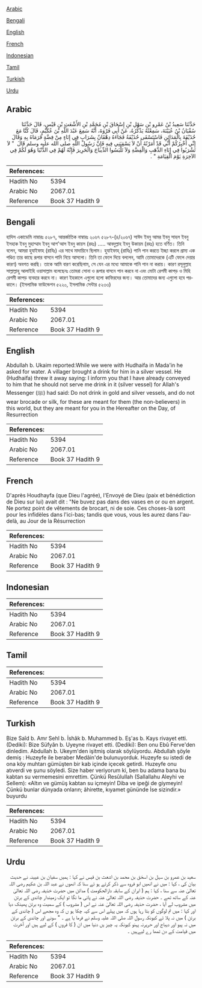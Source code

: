 [Arabic](#arabic)

[Bengali](#bengali)

[English](#english)

[French](#french)

[Indonesian](#indonesian)

[Tamil](#tamil)

[Turkish](#turkish)

[Urdu](#urdu)

## Arabic


<div dir="rtl" lang="ar" style={{fontSize:'larger',backgroundColor:'#f8f9fa',padding:20}}>
حَدَّثَنَا سَعِيدُ بْنُ عَمْرِو بْنِ سَهْلِ بْنِ إِسْحَاقَ بْنِ مُحَمَّدِ بْنِ الأَشْعَثِ بْنِ قَيْسٍ، قَالَ حَدَّثَنَا سُفْيَانُ بْنُ عُيَيْنَةَ، سَمِعْتُهُ يَذْكُرُهُ، عَنْ أَبِي فَرْوَةَ، أَنَّهُ سَمِعَ عَبْدَ اللَّهِ بْنَ عُكَيْمٍ، قَالَ كُنَّا مَعَ حُذَيْفَةَ بِالْمَدَائِنِ فَاسْتَسْقَى حُذَيْفَةُ فَجَاءَهُ دِهْقَانٌ بِشَرَابٍ فِي إِنَاءٍ مِنْ فِضَّةٍ فَرَمَاهُ بِهِ وَقَالَ إِنِّي أُخْبِرُكُمْ أَنِّي قَدْ أَمَرْتُهُ أَنْ لاَ يَسْقِيَنِي فِيهِ فَإِنَّ رَسُولَ اللَّهِ صلى الله عليه وسلم قَالَ ‏ "‏ لاَ تَشْرَبُوا فِي إِنَاءِ الذَّهَبِ وَالْفِضَّةِ وَلاَ تَلْبَسُوا الدِّيبَاجَ وَالْحَرِيرَ فَإِنَّهُ لَهُمْ فِي الدُّنْيَا وَهُوَ لَكُمْ فِي الآخِرَةِ يَوْمَ الْقِيَامَةِ ‏"‏ ‏.‏
</div>
<div style={{backgroundColor:'#f8f9fa',padding:20, marginBottom: 10}}><table> <thead> <tr> <th>References:</th> <th></th> </tr> </thead> <tbody><tr><td>Hadith No</td><td>5394</td></tr><tr><td>Arabic No</td><td>2067.01</td></tr><tr><td>Reference</td><td>Book 37 Hadith 9</td></tr></tbody></table></div>

## Bengali


<div dir="ltr" lang="bn" style={{fontSize:'larger',backgroundColor:'#f8f9fa',padding:20}}>
হাদিস একাডেমি নাম্বারঃ ৫২৮৭, আন্তর্জাতিক নাম্বারঃ ২০৬৭ ৫২৮৭-(৪/২০৬৭) সাঈদ ইবনু আমর ইবনু সাহল ইবনু ইসহাক ইবনু মুহাম্মাদ ইবনু আশ'আস ইবনু কায়স (রহঃ) ..... আবদুল্লাহ ইবনু উকায়ম (রহঃ) হতে বর্ণিত। তিনি বলেন, আমরা হুযাইফাহ (রাযিঃ) এর সাথে মাদায়িনে ছিলাম। হুযাইফাহ্ (রাযিঃ) পানি পান করতে ইচ্ছা করলে গ্রাম্য এক পণ্ডিত তার কাছে রূপার বাসনে পানি নিয়ে আসলো। তিনি তা ফেলে দিয়ে বললেন, আমি তোমাদেরকে (এটি ফেলে দেয়ার কারণ) অবগত করছি। তাকে আমি বারণ করেছিলাম, সে যেন এর মধ্যে আমাকে পানি পান না করায়। কারণ রসূলুল্লাহ সাল্লাল্লাহু আলাইহি ওয়াসাল্লাম বলেছেনঃ তোমরা সোনা ও রূপার বাসনে পান করবে না এবং মোটা রেশমী কাপড় ও মিহি রেশমী কাপড় ব্যবহার করবে না। কারণ ইহকালে এগুলো হলো কাফিরদের জন্য। আর তোমাদের জন্য এগুলো হবে পরকালে। (ইসলামিক ফাউন্ডেশন ৫২২০, ইসলামিক সেন্টার ৫২৩৩)
</div>
<div style={{backgroundColor:'#f8f9fa',padding:20, marginBottom: 10}}><table> <thead> <tr> <th>References:</th> <th></th> </tr> </thead> <tbody><tr><td>Hadith No</td><td>5394</td></tr><tr><td>Arabic No</td><td>2067.01</td></tr><tr><td>Reference</td><td>Book 37 Hadith 9</td></tr></tbody></table></div>

## English


<div dir="ltr" lang="en" style={{fontSize:'larger',backgroundColor:'#f8f9fa',padding:20}}>
Abdullah b. Ukaim reported:While we were with Hudhaifa in Mada'in he asked for water. A villager brought a drink for him in a silver vessel. He (Hudhaifa) threw it away saying: I inform you that I have already conveyed to him that he should not serve me drink in it (silver vessel) for Allah's Messenger (ﷺ) had said: Do not drink in gold and silver vessels, and do not wear brocade or silk, for these are meant for them (the non-believers) in this world, but they are meant for you in the Hereafter on the Day, of Resurrection
</div>
<div style={{backgroundColor:'#f8f9fa',padding:20, marginBottom: 10}}><table> <thead> <tr> <th>References:</th> <th></th> </tr> </thead> <tbody><tr><td>Hadith No</td><td>5394</td></tr><tr><td>Arabic No</td><td>2067.01</td></tr><tr><td>Reference</td><td>Book 37 Hadith 9</td></tr></tbody></table></div>

## French


<div dir="ltr" lang="fr" style={{fontSize:'larger',backgroundColor:'#f8f9fa',padding:20}}>
D'après Houdhayfa (que Dieu l'agrée), l'Envoyé de Dieu (paix et bénédiction de Dieu sur lui) avait dit : "Ne buvez pas dans des vases en or ou en argent. Ne portez point de vêtements de brocart, ni de soie. Ces choses-là sont pour les infidèles dans l'ici-bas; tandis que vous, vous les aurez dans l'au-delà, au Jour de la Résurrection
</div>
<div style={{backgroundColor:'#f8f9fa',padding:20, marginBottom: 10}}><table> <thead> <tr> <th>References:</th> <th></th> </tr> </thead> <tbody><tr><td>Hadith No</td><td>5394</td></tr><tr><td>Arabic No</td><td>2067.01</td></tr><tr><td>Reference</td><td>Book 37 Hadith 9</td></tr></tbody></table></div>

## Indonesian


<div dir="ltr" lang="id" style={{fontSize:'larger',backgroundColor:'#f8f9fa',padding:20}}>

</div>
<div style={{backgroundColor:'#f8f9fa',padding:20, marginBottom: 10}}><table> <thead> <tr> <th>References:</th> <th></th> </tr> </thead> <tbody><tr><td>Hadith No</td><td>5394</td></tr><tr><td>Arabic No</td><td>2067.01</td></tr><tr><td>Reference</td><td>Book 37 Hadith 9</td></tr></tbody></table></div>

## Tamil


<div dir="ltr" lang="ta" style={{fontSize:'larger',backgroundColor:'#f8f9fa',padding:20}}>

</div>
<div style={{backgroundColor:'#f8f9fa',padding:20, marginBottom: 10}}><table> <thead> <tr> <th>References:</th> <th></th> </tr> </thead> <tbody><tr><td>Hadith No</td><td>5394</td></tr><tr><td>Arabic No</td><td>2067.01</td></tr><tr><td>Reference</td><td>Book 37 Hadith 9</td></tr></tbody></table></div>

## Turkish


<div dir="ltr" lang="tr" style={{fontSize:'larger',backgroundColor:'#f8f9fa',padding:20}}>
Bize Saîd b. Amr Sehl b. İshâk b. Muhammed b. Eş'as b. Kays rivayet etti. (Dediki): Bize Süfyân b. Uyeyne rivayet etti. (Dediki): Ben onu Ebû Ferve'den dinledim. Abdullah b. Ukeym'den işitmiş olarak söylüyordu. Abdullah şöyle demiş : Huzeyfe ile beraber Medâin'de bulunuyorduk. Huzeyfe su istedi de ona köy muhtarı gümüşten bir kab içinde içecek getirdi. Huzeyfe onu atıverdi ve şunu söyledi. Size haber veriyorum ki, ben bu adama bana bu kabtan su vermemesini emrettim. Çünkü Resûlullah (Sallallahu Aleyhi ve Sellem): «Altın ve gümüş kabtan su içmeyin! Diba ve ipeği de giymeyin! Çünkü bunlar dünyada onların; âhirette, kıyamet gününde İse sizindir.» buyurdu
</div>
<div style={{backgroundColor:'#f8f9fa',padding:20, marginBottom: 10}}><table> <thead> <tr> <th>References:</th> <th></th> </tr> </thead> <tbody><tr><td>Hadith No</td><td>5394</td></tr><tr><td>Arabic No</td><td>2067.01</td></tr><tr><td>Reference</td><td>Book 37 Hadith 9</td></tr></tbody></table></div>

## Urdu


<div dir="rtl" lang="ur" style={{fontSize:'larger',backgroundColor:'#f8f9fa',padding:20}}>
سعید بن عمرو بن سہل بن اسحٰق بن محمد بن اشعث بن قیس نے کہا : ہمیں سفیان بن عیینہ نے حدیث بیان کی ، کہا : میں نے انھیں ابو فروہ سے ذکر کرتے ہو ئے سنا کہ انھوں نے عبد اللہ بن عکیم رضی اللہ تعالیٰ عنہ سے سنا ، کہا : ہم ( ایران کے سابقہ دارالحکومت ) مدائن میں حضرت خذیفہ رضی اللہ تعالیٰ عنہ کے ساتھ تھے ۔ حضرت حذیفہ رضی اللہ تعالیٰ عنہ نے پانی ما نگا تو ایک زمیندار چاندی کے برتن میں مشروب لے آیا ، حضرت حذیفہ رضی اللہ تعالیٰ عنہ نے اس ( مشروب ) کے سمیت وہ برتن پھینک دیا اور کہا : میں تم لوگوں کو بتا رہا ہوں کہ میں پہلے اس سے کہہ چکا ہو ں کہ وہ مجھے اس ( چاندی کے برتن ) میں نہ پلا ئے کیونکہ رسول اللہ صلی اللہ علیہ وسلم نے فرما یا ہے ۔ " سونے اور چاندی کے برتن میں نہ پیو اور دیباج اور حریرنہ پہنو کیونکہ یہ چیز یں دنیا میں ان ( کا فروں ) کے لیے ہیں اور آخرت میں قیامت کے دن تمھا رے لیےہیں ۔
</div>
<div style={{backgroundColor:'#f8f9fa',padding:20, marginBottom: 10}}><table> <thead> <tr> <th>References:</th> <th></th> </tr> </thead> <tbody><tr><td>Hadith No</td><td>5394</td></tr><tr><td>Arabic No</td><td>2067.01</td></tr><tr><td>Reference</td><td>Book 37 Hadith 9</td></tr></tbody></table></div>